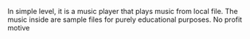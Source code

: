 In simple level, it is a music player that plays music from local file.
The music inside are sample files for purely educational purposes. No profit motive
